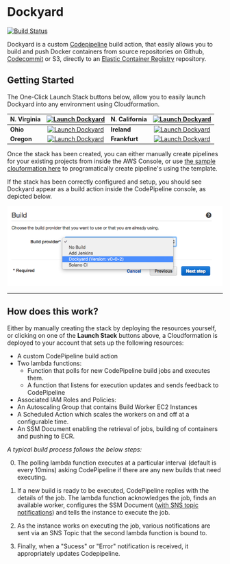 # Dockyard

[![Build Status](https://travis-ci.org/davidkelley/dockyard.svg?branch=master)](https://travis-ci.org/davidkelley/dockyard)

Dockyard is a custom [Codepipeline](https://aws.amazon.com/documentation/codepipeline/) build action, that easily allows you to build and push Docker containers from source repositories on Github, [Codecommit](https://aws.amazon.com/documentation/codecommit/) or S3, directly to an [Elastic Container Registry](https://aws.amazon.com/documentation/ecr/) repository.

## Getting Started

The One-Click Launch Stack buttons below, allow you to easily launch Dockyard into any environment using Cloudformation.

| __N. Virginia__ | [![Launch Dockyard](https://s3.amazonaws.com/cloudformation-examples/cloudformation-launch-stack.png)](https://console.aws.amazon.com/cloudformation/home?region=us-east-1#/stacks/new?stackName=Dockyard&templateURL=https://s3.amazonaws.com/us-east-1.dockyard/v0-0-10-cf.yml) | __N. California__ | [![Launch Dockyard](https://s3.amazonaws.com/cloudformation-examples/cloudformation-launch-stack.png)](https://console.aws.amazon.com/cloudformation/home?region=us-west-1#/stacks/new?stackName=Dockyard&templateURL=https://s3.amazonaws.com/us-west-1.dockyard/v0-0-10-cf.yml) |
|:----|:---:|:----|:---:|
| __Ohio__ | [![Launch Dockyard](https://s3.amazonaws.com/cloudformation-examples/cloudformation-launch-stack.png)](https://console.aws.amazon.com/cloudformation/home?region=us-east-2#/stacks/new?stackName=Dockyard&templateURL=https://s3.amazonaws.com/us-east-2.dockyard/v0-0-10-cf.yml) | __Ireland__ | [![Launch Dockyard](https://s3.amazonaws.com/cloudformation-examples/cloudformation-launch-stack.png)](https://console.aws.amazon.com/cloudformation/home?region=eu-west-1#/stacks/new?stackName=Dockyard&templateURL=https://s3.amazonaws.com/eu-west-1.dockyard/v0-0-10-cf.yml) |
| __Oregon__ | [![Launch Dockyard](https://s3.amazonaws.com/cloudformation-examples/cloudformation-launch-stack.png)](https://console.aws.amazon.com/cloudformation/home?region=us-west-2#/stacks/new?stackName=Dockyard&templateURL=https://s3.amazonaws.com/us-west-2.dockyard/v0-0-10-cf.yml) | __Frankfurt__ | [![Launch Dockyard](https://s3.amazonaws.com/cloudformation-examples/cloudformation-launch-stack.png)](https://console.aws.amazon.com/cloudformation/home?region=eu-central-1#/stacks/new?stackName=Dockyard&templateURL=https://s3.amazonaws.com/eu-central-1.dockyard/v0-0-10-cf.yml) |

Once the stack has been created, you can either manually create pipelines for your existing projects from inside the AWS Console, or use [the sample clouformation here](https://github.com/davidkelley/dockyard/tree/master/samples) to programatically create pipeline's using the template.

If the stack has been correctly configured and setup, you should see Dockyard appear as a build action inside the CodePipeline console, as depicted below.

![Dockyard in CodePipeline](https://github.com/davidkelley/dockyard/raw/master/.github/pipeline.png)

---

## How does this work?

Either by manually creating the stack by deploying the resources yourself, or clicking on one of the __Launch Stack__ buttons above, a Cloudformation is deployed to your account that sets up the following resources:

* A custom CodePipeline build action
* Two lambda functions:
  * Function that polls for new CodePipeline build jobs and executes them.
  * A function that listens for execution updates and sends feedback to CodePipeline
* Associated IAM Roles and Policies:
* An Autoscaling Group that contains Build Worker EC2 Instances
* A Scheduled Action which scales the workers on and off at a configurable time.
* An SSM Document enabling the retrieval of jobs, building of containers and pushing to ECR.

_A typical build process follows the below steps:_

0. The polling lambda function executes at a particular interval (default is every 10mins) asking CodePipeline if there are any new builds that need executing.

0. If a new build is ready to be executed, CodePipeline replies with the details of the job. The lambda function acknowledges the job, finds an available worker, configures the SSM Document ([with SNS topic notifications](http://docs.aws.amazon.com/AWSEC2/latest/UserGuide/rc-sns-notifications.html#rc-sns)) and tells the instance to execute the job.

0. As the instance works on executing the job, various notifications are sent via an SNS Topic that the second lambda function is bound to.

0. Finally, when a "Sucess" or "Error" notification is received, it appropriately updates Codepipeline.
